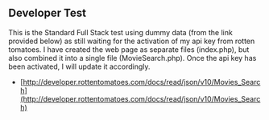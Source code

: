 ## Developer Test

This is the Standard Full Stack test using dummy data (from the link provided below) as still waiting for the activation of my api key from rotten tomatoes. I have created the web page as separate files (index.php), but also combined it into a single file (MovieSearch.php). Once the api key has been activated, I will update it accordingly. 

* [http://developer.rottentomatoes.com/docs/read/json/v10/Movies_Search](http://developer.rottentomatoes.com/docs/read/json/v10/Movies_Search)
